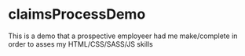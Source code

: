 # claimsProcessDemo
This is a demo that a prospective employeer had me make/complete in order to asses my HTML/CSS/SASS/JS skills
